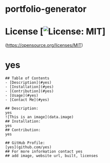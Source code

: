 # portfolio-generator


  # License [![License: MIT](https://img.shields.io/badge/License-MIT-yellow.svg)]
  (https://opensource.org/licenses/MIT)
  # yes
    ## Table of Contents
    - [Description](#yes)
    - [Installation](#yes)
    - [Contribution](#yes)
    - [Usage](#yes)
    - [Contact Me](#yes)

    ## Description:
    yes
    ![This is an image](data.image)
    ## Installation:
    yes
    ## Contribution:
    yes
    
    ## GitHub Profile:
    [yes](github.com/yes)
    ## For more information contact yes
    ## add image, website url, built, licenses

